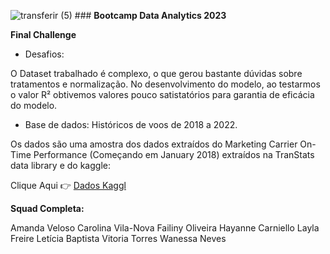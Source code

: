 ![transferir (5)](https://github.com/HayanneCarniello/final-project-data/assets/133118005/d0a230fa-0148-4be7-bb76-314760c06817) ### **Bootcamp Data Analytics 2023**

**Final Challenge**


* Desafios:

O Dataset trabalhado é  complexo, o que gerou bastante dúvidas sobre tratamentos e normalização.
No desenvolvimento do modelo, ao testarmos o valor R² obtivemos valores pouco satistatórios para garantia de eficácia do modelo.


* Base de dados: Históricos de voos de 2018 a 2022.


Os dados são uma amostra dos dados extraídos do Marketing Carrier On-Time Performance (Começando em January 2018) extraídos na TranStats data library e do kaggle:

Clique Aqui 👉 [Dados Kaggl](https://www.kaggle.com/datasets/robikscube/flight-delay-dataset-20182022 )



**Squad Completa:**

Amanda Veloso
Carolina Vila-Nova
Failiny Oliveira
Hayanne Carniello
Layla Freire
Letícia Baptista
Vitoria Torres
Wanessa Neves
